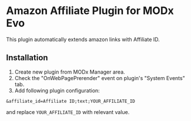 Amazon Affiliate Plugin for MODx Evo
=====

This plugin automatically extends amazon links with Affiliate ID.

Installation
-----

1. Create new plugin from MODx Manager area.
2. Check the "OnWebPagePrerender" event on plugin's "System Events" tab.
3. Add following plugin configuration:

~~~
&affiliate_id=Affiliate ID;text;YOUR_AFFILIATE_ID
~~~

and replace `YOUR_AFFILIATE_ID` with relevant value.
